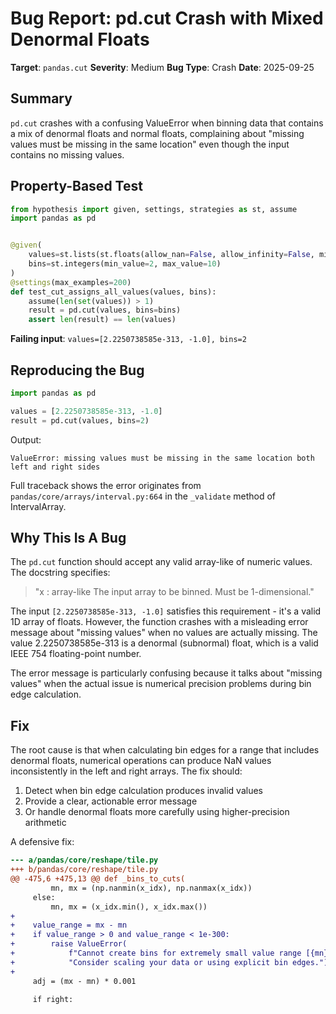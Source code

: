 # Bug Report: pd.cut Crash with Mixed Denormal Floats

**Target**: `pandas.cut`
**Severity**: Medium
**Bug Type**: Crash
**Date**: 2025-09-25

## Summary

`pd.cut` crashes with a confusing ValueError when binning data that contains a mix of denormal floats and normal floats, complaining about "missing values must be missing in the same location" even though the input contains no missing values.

## Property-Based Test

```python
from hypothesis import given, settings, strategies as st, assume
import pandas as pd


@given(
    values=st.lists(st.floats(allow_nan=False, allow_infinity=False, min_value=-1e6, max_value=1e6), min_size=2, max_size=50),
    bins=st.integers(min_value=2, max_value=10)
)
@settings(max_examples=200)
def test_cut_assigns_all_values(values, bins):
    assume(len(set(values)) > 1)
    result = pd.cut(values, bins=bins)
    assert len(result) == len(values)
```

**Failing input**: `values=[2.2250738585e-313, -1.0], bins=2`

## Reproducing the Bug

```python
import pandas as pd

values = [2.2250738585e-313, -1.0]
result = pd.cut(values, bins=2)
```

Output:
```
ValueError: missing values must be missing in the same location both left and right sides
```

Full traceback shows the error originates from `pandas/core/arrays/interval.py:664` in the `_validate` method of IntervalArray.

## Why This Is A Bug

The `pd.cut` function should accept any valid array-like of numeric values. The docstring specifies:

> "x : array-like
>     The input array to be binned. Must be 1-dimensional."

The input `[2.2250738585e-313, -1.0]` satisfies this requirement - it's a valid 1D array of floats. However, the function crashes with a misleading error message about "missing values" when no values are actually missing. The value 2.2250738585e-313 is a denormal (subnormal) float, which is a valid IEEE 754 floating-point number.

The error message is particularly confusing because it talks about "missing values" when the actual issue is numerical precision problems during bin edge calculation.

## Fix

The root cause is that when calculating bin edges for a range that includes denormal floats, numerical operations can produce NaN values inconsistently in the left and right arrays. The fix should:

1. Detect when bin edge calculation produces invalid values
2. Provide a clear, actionable error message
3. Or handle denormal floats more carefully using higher-precision arithmetic

A defensive fix:

```diff
--- a/pandas/core/reshape/tile.py
+++ b/pandas/core/reshape/tile.py
@@ -475,6 +475,13 @@ def _bins_to_cuts(
         mn, mx = (np.nanmin(x_idx), np.nanmax(x_idx))
     else:
         mn, mx = (x_idx.min(), x_idx.max())
+
+    value_range = mx - mn
+    if value_range > 0 and value_range < 1e-300:
+        raise ValueError(
+            f"Cannot create bins for extremely small value range [{mn}, {mx}]. "
+            "Consider scaling your data or using explicit bin edges.")
+
     adj = (mx - mn) * 0.001

     if right:
```